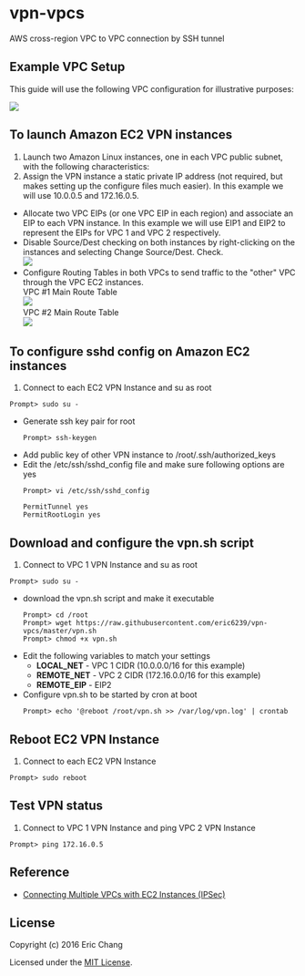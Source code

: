 # vpn-vpcs
AWS cross-region VPC to VPC connection by SSH tunnel

## Example VPC Setup

This guide will use the following VPC configuration for illustrative purposes:

![](http://awsmedia.s3.amazonaws.com/articles/connecting-multiple-vpcs-with-ec2-instances/example_vpc_setup.jpg)


## To launch Amazon EC2 VPN instances

1. Launch two Amazon Linux instances, one in each VPC public subnet, with the following characteristics:
  1. Assign the VPN instance a static private IP address (not required, but makes setting up the configure files much easier). In this example we will use 10.0.0.5 and 172.16.0.5.
  * Allocate two VPC EIPs (or one VPC EIP in each region) and associate an EIP to each VPN instance. In this example we will use EIP1 and EIP2 to represent the EIPs for VPC 1 and VPC 2 respectively.
* Disable Source/Dest checking on both instances by right-clicking on the instances and selecting Change Source/Dest. Check.  
  ![](http://awsmedia.s3.amazonaws.com/articles/connecting-multiple-vpcs-with-ec2-instances/change_source_dest_check.jpg)
* Configure Routing Tables in both VPCs to send traffic to the "other" VPC through the VPC EC2 instances.  
  VPC #1 Main Route Table  
    ![](http://awsmedia.s3.amazonaws.com/articles/connecting-multiple-vpcs-with-ec2-instances/vpc_main_route_table.jpg)  
  VPC #2 Main Route Table  
    ![](http://awsmedia.s3.amazonaws.com/articles/connecting-multiple-vpcs-with-ec2-instances/vpc_main_route_table_2.jpg)  

## To configure sshd config on Amazon EC2 instances
1. Connect to each EC2 VPN Instance and su as root  
  ```  
  Prompt> sudo su -  
  
  ```  
* Generate ssh key pair for root  
  ```  
  Prompt> ssh-keygen  
  
  ```  
* Add public key of other VPN instance to /root/.ssh/authorized_keys
* Edit the /etc/ssh/sshd_config file and make sure following options are yes  
  ```  
  Prompt> vi /etc/ssh/sshd_config  
  
  ```  
  ```  
  PermitTunnel yes  
  PermitRootLogin yes  
  
  ```  

## Download and configure the vpn.sh script
1. Connect to VPC 1 VPN Instance and su as root  
  ```  
  Prompt> sudo su -  
  
  ```  
* download the vpn.sh script and make it executable  
  ```   
  Prompt> cd /root  
  Prompt> wget https://raw.githubusercontent.com/eric6239/vpn-vpcs/master/vpn.sh  
  Prompt> chmod +x vpn.sh
  
  ```
* Edit the following variables to match your settings  
  - **LOCAL_NET** - VPC 1 CIDR (10.0.0.0/16 for this example)
  - **REMOTE_NET** - VPC 2 CIDR (172.16.0.0/16 for this example)
  - **REMOTE_EIP** - EIP2
* Configure vpn.sh to be started by cron at boot  
  ```
  Prompt> echo '@reboot /root/vpn.sh >> /var/log/vpn.log' | crontab
  
  ```

## Reboot EC2 VPN Instance
1. Connect to each EC2 VPN Instance
  ```  
  Prompt> sudo reboot
  
  ```  

## Test VPN status
1. Connect to VPC 1 VPN Instance and ping VPC 2 VPN Instance
  ```  
  Prompt> ping 172.16.0.5
  
  ```  

## Reference

- <a href="https://aws.amazon.com/articles/5472675506466066" target="_blank">Connecting Multiple VPCs with EC2 Instances (IPSec)</a>


## License

Copyright (c) 2016 Eric Chang

Licensed under the [MIT License](LICENSE).
